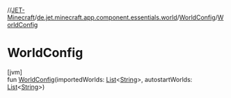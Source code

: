 //[JET-Minecraft](../../../index.md)/[de.jet.minecraft.app.component.essentials.world](../index.md)/[WorldConfig](index.md)/[WorldConfig](-world-config.md)

# WorldConfig

[jvm]\
fun [WorldConfig](-world-config.md)(importedWorlds: [List](https://kotlinlang.org/api/latest/jvm/stdlib/kotlin.collections/-list/index.html)&lt;[String](https://kotlinlang.org/api/latest/jvm/stdlib/kotlin/-string/index.html)&gt;, autostartWorlds: [List](https://kotlinlang.org/api/latest/jvm/stdlib/kotlin.collections/-list/index.html)&lt;[String](https://kotlinlang.org/api/latest/jvm/stdlib/kotlin/-string/index.html)&gt;)
